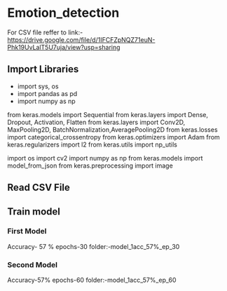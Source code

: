 # Emotion_detection
For CSV file reffer to link:- https://drive.google.com/file/d/1IFCFZpNQZ71euN-Phk19UvLalT5U7uja/view?usp=sharing
## Import Libraries
- import sys, os
- import pandas as pd
- import numpy as np

from keras.models import Sequential
from keras.layers import Dense, Dropout, Activation, Flatten
from keras.layers import Conv2D, MaxPooling2D, BatchNormalization,AveragePooling2D
from keras.losses import categorical_crossentropy
from keras.optimizers import Adam
from keras.regularizers import l2
from keras.utils import np_utils

import os 
import cv2
import numpy as np
from keras.models import model_from_json
from keras.preprocessing import image 
## Read CSV File
## Train model
### First Model
Accuracy- 57 %
epochs-30
folder:-model_1acc_57%_ep_30
### Second Model
Accuracy-57%
epochs-60
folder:-model_1acc_57%_ep_60
